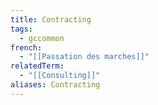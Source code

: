 ```yaml
---
title: Contracting
tags:
  - gccommon
french:
  - "[[Passation des marches]]"
relatedTerm:
  - "[[Consulting]]"
aliases: Contracting
---
```

